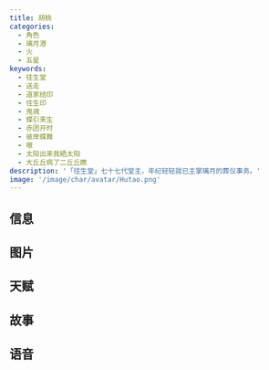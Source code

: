 ```yaml
---
title: 胡桃
categories:
  - 角色
  - 璃月港
  - 火
  - 五星
keywords:
  - 往生堂
  - 送走
  - 道家结印
  - 往生印
  - 鬼魂
  - 蝶引来生
  - 赤团开时
  - 彼岸蝶舞
  - 嗷
  - 太阳出来我晒太阳
  - 大丘丘病了二丘丘瞧
description: '「往生堂」七十七代堂主，年纪轻轻就已主掌璃月的葬仪事务。'
image: '/image/char/avatar/Hutao.png'
---
```


## 信息

<char-card name="hutao"/>

## 图片

<char-image name="hutao"/>

## 天赋

<char-talent name="hutao"/>

## 故事

<char-story name="hutao"/>

## 语音

<char-voice name="hutao"/>
